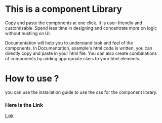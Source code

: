 # This is a component Library

Copy and paste the components at one click. It is user-friendly and customizable. 
Spend less time in designing and concentrate more on logic without hustling on UI.

Documentation will help you to understand look and feel of the components.
In Documentation, example's html code is written, you can directly copy and paste in your html file.
You can also create combinations of components by adding appropriate class to your html elements.

# How to use ?
you can use the installation guide to use the css for the component library.
### Here is the Link
[Link](silly-hoover-e5d73d.netlify.app/)





